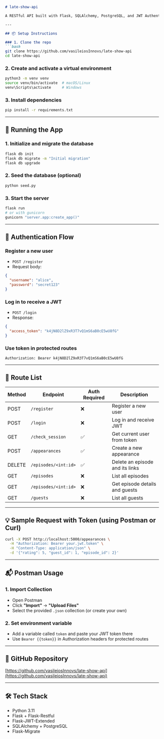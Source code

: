

````markdown
# late-show-api

A RESTful API built with Flask, SQLAlchemy, PostgreSQL, and JWT Authentication.

---

## 📦 Setup Instructions

### 1. Clone the repo
```bash
git clone https://github.com/vasileiosInnovs/late-show-api
cd late-show-api
````

### 2. Create and activate a virtual environment

```bash
python3 -m venv venv
source venv/bin/activate  # macOS/Linux
venv\Scripts\activate     # Windows
```

### 3. Install dependencies

```bash
pip install -r requirements.txt
```

---

## 🚀 Running the App

### 1. Initialize and migrate the database

```bash
flask db init
flask db migrate -m "Initial migration"
flask db upgrade
```

### 2. Seed the database (optional)

```bash
python seed.py
```

### 3. Start the server

```bash
flask run
# or with gunicorn
gunicorn "server.app:create_app()"
```

---

## 🔐 Authentication Flow

### Register a new user

* `POST /register`
* Request body:

```json
{
  "username": "alice",
  "password": "secret123"
}
```

### Log in to receive a JWT

* `POST /login`
* Response:

```json
{
  "access_token": "k4jN8D2lZ9xR3T7vQ1mS6aB0cE5wU8fG"
}
```

### Use token in protected routes



```
Authorization: Bearer k4jN8D2lZ9xR3T7vQ1mS6aB0cE5wU8fG
```

---

## 🧭 Route List

| Method | Endpoint             | Auth Required | Description                     |
| ------ | -------------------- | ------------- | ------------------------------- |
| POST   | `/register`          | ❌             | Register a new user             |
| POST   | `/login`             | ❌             | Log in and receive JWT          |
| GET    | `/check_session`     | ✅             | Get current user from token     |
| POST   | `/appearances`       | ✅             | Create a new appearance         |
| DELETE | `/episodes/<int:id>` | ✅             | Delete an episode and its links |
| GET    | `/episodes`          | ❌             | List all episodes               |
| GET    | `/episodes/<int:id>` | ❌             | Get episode details and guests  |
| GET    | `/guests`            | ❌             | List all guests                 |

---

## 💡 Sample Request with Token (using Postman or Curl)

```bash
curl -X POST http://localhost:5000/appearances \
  -H "Authorization: Bearer your.jwt.token" \
  -H "Content-Type: application/json" \
  -d '{"rating": 5, "guest_id": 1, "episode_id": 2}'
```

---

## 📬 Postman Usage

### 1. Import Collection

* Open Postman
* Click **"Import"** → **"Upload Files"**
* Select the provided `.json` collection (or create your own)

### 2. Set environment variable

* Add a variable called `token` and paste your JWT token there
* Use `Bearer {{token}}` in Authorization headers for protected routes

---

## 🔗 GitHub Repository

[https://github.com/vasileiosInnovs/late-show-api](https://github.com/vasileiosInnovs/late-show-api)

---

## 🛠 Tech Stack

* Python 3.11
* Flask + Flask-Restful
* Flask-JWT-Extended
* SQLAlchemy + PostgreSQL
* Flask-Migrate

```

